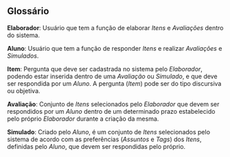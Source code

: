 ## Glossário

__Elaborador__: Usuário que tem a função de elaborar _Itens_ e _Avaliações_ dentro do sistema.

__Aluno__: Usuário que tem a função de responder _Itens_ e realizar _Avaliações_ e _Simulados_.

__Item__: Pergunta que deve ser cadastrada no sistema pelo _Elaborador_, podendo estar inserida dentro de uma _Avaliação_ ou _Simulado_, e que deve ser respondida por um _Aluno_. A pergunta (_Item_) pode ser do tipo discursiva ou objetiva.

__Avaliação__: Conjunto de _Itens_ selecionados pelo _Elaborador_ que devem ser respondidos por um _Aluno_ dentro de um determinado prazo estabelecido pelo próprio _Elaborador_ durante a criação da mesma.

__Simulado__: Criado pelo _Aluno_, é um conjunto de _Itens_ selecionados pelo sistema de acordo com as preferências (_Assuntos_ e _Tags_) dos _Itens_, definidas pelo _Aluno_, que devem ser respondidas pelo próprio.
